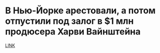 # В Нью-Йорке арестовали, а потом отпустили под залог в $1 млн продюсера Харви Вайнштейна



[LINK](https://varlamov.ru/2937237.html)